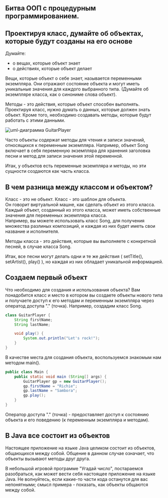 ## Битва ООП с процедурным программированием.

## Проектируя класс, думайте об объектах, которые будут созданы на его основе
Думайте:
- о вещах, которые объект знает
- о действиях, которые объект делает

Вещи, которые объект о себе знает, называется переменными экземпляра. Они отражают состояние объекта и могут иметь уникальные значения для каждого выбранного типа. (Думайте об экземпляре класса, как о синониме слова объект).

Методы - это действия, которые объект способен выполнять. Проектируя класс, нужно думать о данных, которые должен знать объект. Кроме того, необходимо создавать методы, которые будут работать с этими данными. 

![uml-диаграмма GuitarPlayer]()

Часто объекты содержат методы для чтения и записи значений, относящихся к переменным экземпляра. Например, объект Song включает в себя переменную экземпляра для хранения заголовка песни и метод для записи значения этой переменной.

Итак, у объектов есть переменные экземпляра и методы, но эти сущности создаются как часть класса.

## В чем разница между классом и объектом?
Класс - это не объект. Класс - это шаблон для объекта.  
Он говорит виртуальной машне, как сделать объект из этого класса. Каждый объект, созданный из этого класса, может иметь собственные значения для переменных экземпляра класса.  
Например, вы можете использовать класс Song, для получения множества разлиных композиций, и каждая из них будет иметь свои название и исполнителя.

Методы класса - это действия, которые вы выполняете с конкретной песней, в случае класса Song.

Итак, все песни могут делать одни и те же действия ( setTitle(), setArtist(), play() ), но каждая из них обладает уникальной информацией.

## Создаем первый объект
Что необходимо для создания и использования объекта? Вам понадобится класс и место в котором вы создаете объекты нового типа и получаете доступ к его методам и переменным экземпляра через оператод доступа "." (точка). Например, создадим класс Song.
```java
class GuitarPlayer {
    String firstName;
    String lastName;

    void play() {
        System.out.println("Let's rock!");
    }
}
```
B качестве места для создания объекта, воспользуемся знакомым нам методом main().

```java
public class Main {
    public static void main (String[] args) {
        GuitarPlayer gp = new GuitarPlayer();
        gp.firstName = "Richie";
        gp.lastName = "Sambora";
        gp.play();
    }
}
```

Оператор доступа "." (точка) - предоставляет доступ к состоянию объекта и его поведению (к переменным экземпляра и методам).

## В Java все состоит из объектов
Настоящее приложение на языке Java целиком состоит из объектов, общающихся между собой. Общение в данном случае означает, что объекты вызывают методы друг друга.

В небольшой игровой программе "Угадай число", постараемся разобраться, как может вести себя настоящее приложение на языке Java. Не волнуйтесь, если какие-то части кода останутся для вас непонятными; смысл примера - показать, как объекты общаются между собой.
